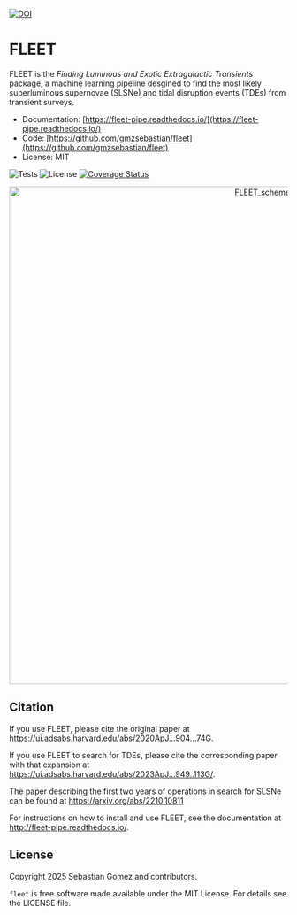 [![DOI](https://zenodo.org/badge/DOI/10.5281/zenodo.4013965.svg)](https://doi.org/10.5281/zenodo.4013965)

# FLEET
FLEET is the *Finding Luminous and Exotic Extragalactic Transients* package, a machine learning pipeline desgined to find the most likely superluminous supernovae (SLSNe) and tidal disruption events (TDEs) from transient surveys.

* Documentation: [https://fleet-pipe.readthedocs.io/](https://fleet-pipe.readthedocs.io/)
* Code: [https://github.com/gmzsebastian/fleet](https://github.com/gmzsebastian/fleet)
* License: MIT

![Tests](https://github.com/gmzsebastian/fleet/actions/workflows/ci_tests.yml/badge.svg)
![License](http://img.shields.io/badge/license-MIT-blue.svg)
[![Coverage Status](https://coveralls.io/repos/github/gmzsebastian/fleet/badge.svg?branch=main)](https://coveralls.io/github/gmzsebastian/fleet?branch=main)

<p align="center"><img src="FLEET_scheme.png" align="center" alt="FLEET_scheme" width="900"/></p>

## Citation

If you use FLEET, please cite the original paper at https://ui.adsabs.harvard.edu/abs/2020ApJ...904...74G.

If you use FLEET to search for TDEs, please cite the corresponding paper with that expansion at https://ui.adsabs.harvard.edu/abs/2023ApJ...949..113G/.

The paper describing the first two years of operations in search for SLSNe can be found at https://arxiv.org/abs/2210.10811

For instructions on how to install and use FLEET, see the documentation at http://fleet-pipe.readthedocs.io/.

## License

Copyright 2025 Sebastian Gomez and contributors.

`fleet` is free software made available under the MIT License. For details see the LICENSE file.
